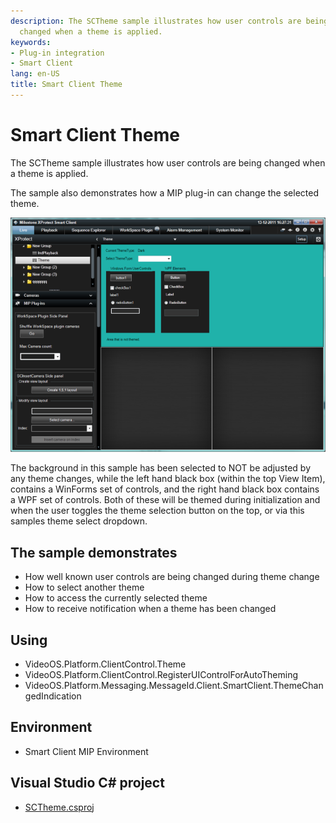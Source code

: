 ```yaml
---
description: The SCTheme sample illustrates how user controls are being
  changed when a theme is applied.
keywords:
- Plug-in integration
- Smart Client
lang: en-US
title: Smart Client Theme
---
```


# Smart Client Theme

The SCTheme sample illustrates how user controls are being changed when
a theme is applied.

The sample also demonstrates how a MIP plug-in can change the selected
theme.

![](SCTheme1.png)

The background in this sample has been selected to NOT be adjusted by
any theme changes, while the left hand black box (within the top View
Item), contains a WinForms set of controls, and the right hand black box
contains a WPF set of controls. Both of these will be themed during
initialization and when the user toggles the theme selection button on
the top, or via this samples theme select dropdown.

## The sample demonstrates

-   How well known user controls are being changed during theme change
-   How to select another theme
-   How to access the currently selected theme
-   How to receive notification when a theme has been changed

## Using

-   VideoOS.Platform.ClientControl.Theme
-   VideoOS.Platform.ClientControl.RegisterUIControlForAutoTheming
-   VideoOS.Platform.Messaging.MessageId.Client.SmartClient.ThemeChangedIndication

## Environment

-   Smart Client MIP Environment

## Visual Studio C\# project

-   [SCTheme.csproj](javascript:openLink('..\\\\PluginSamples\\\\SCTheme\\\\SCTheme.csproj');)
